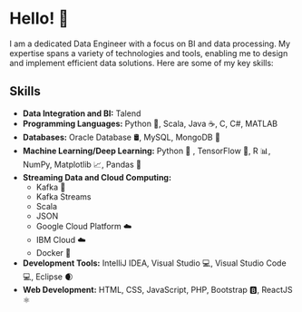 # Hello! 👋

I am a dedicated Data Engineer with a focus on BI and data processing. My expertise spans a variety of technologies and tools, enabling me to design and implement efficient data solutions. Here are some of my key skills:

## Skills

- **Data Integration and BI:** Talend 
- **Programming Languages:** Python 🐍, Scala, Java ☕, C, C#, MATLAB
- **Databases:** Oracle Database 🛢️, MySQL, MongoDB 🍃
- **Machine Learning/Deep Learning:** Python 🐍 , TensorFlow 🤖, R 📊, NumPy, Matplotlib 📈, Pandas 🐼
- **Streaming Data and Cloud Computing:**
  - Kafka 🚀
  - Kafka Streams
  - Scala
  - JSON
  - Google Cloud Platform ☁️
  - IBM Cloud ☁️
  - Docker 🐳
- **Development Tools:** IntelliJ IDEA, Visual Studio 💻, Visual Studio Code 💻, Eclipse 🌒
- **Web Development:** HTML, CSS, JavaScript, PHP, Bootstrap 🅱️, ReactJS ⚛️

